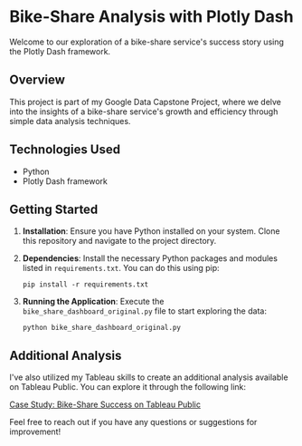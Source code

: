 # Bike-Share Analysis with Plotly Dash

Welcome to our exploration of a bike-share service's success story using the Plotly Dash framework.

## Overview

This project is part of my Google Data Capstone Project, where we delve into the insights of a bike-share service's growth and efficiency through simple data analysis techniques.

## Technologies Used

- Python
- Plotly Dash framework

## Getting Started

1. **Installation**: Ensure you have Python installed on your system. Clone this repository and navigate to the project directory.

2. **Dependencies**: Install the necessary Python packages and modules listed in `requirements.txt`. You can do this using pip:

    ```
    pip install -r requirements.txt
    ```

3. **Running the Application**: Execute the `bike_share_dashboard_original.py` file to start exploring the data:

    ```
    python bike_share_dashboard_original.py
    ```

## Additional Analysis

I've also utilized my Tableau skills to create an additional analysis available on Tableau Public. You can explore it through the following link:

[Case Study: Bike-Share Success on Tableau Public](https://public.tableau.com/app/profile/allan.mathews/viz/CaseStudyHowdoesabike-sharenavigatespeedysuccess/CaseStudyHowdoesabikesharenavigatespeedysuccess)

Feel free to reach out if you have any questions or suggestions for improvement!

